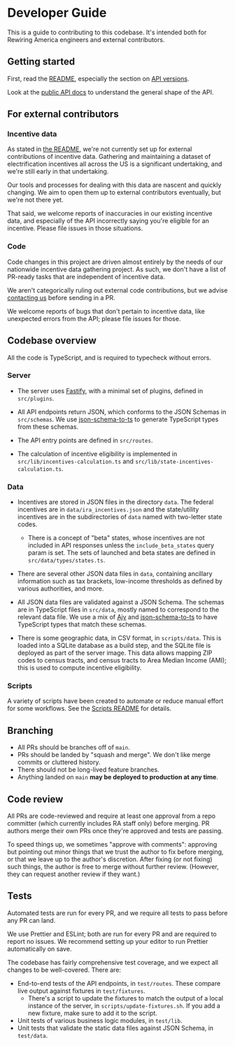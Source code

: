 # Developer Guide

This is a guide to contributing to this codebase. It's intended both for Rewiring America engineers and external contributors.

## Getting started

First, read the [README](README.md), especially the section on [API versions](README.md#api-versions).

Look at the [public API docs](https://api.rewiringamerica.org/docs) to understand the general shape of the API.

## For external contributors

### Incentive data

As stated in [the README](README.md#contributing), we're not currently set up for external contributions of incentive data. Gathering and maintaining a dataset of electrification incentives all across the US is a significant undertaking, and we're still early in that undertaking.

Our tools and processes for dealing with this data are nascent and quickly changing. We aim to open them up to external contributors eventually, but we're not there yet.

That said, we welcome reports of inaccuracies in our existing incentive data, and especially of the API incorrectly saying you're eligible for an incentive. Please file issues in those situations.

### Code

Code changes in this project are driven almost entirely by the needs of our nationwide incentive data gathering project. As such, we don't have a list of PR-ready tasks that are independent of incentive data.

We aren't categorically ruling out external code contributions, but we advise [contacting us](README.md#contact) before sending in a PR.

We welcome reports of bugs that don't pertain to incentive data, like unexpected errors from the API; please file issues for those.

## Codebase overview

All the code is TypeScript, and is required to typecheck without errors.

### Server

- The server uses [Fastify](https://fastify.io), with a minimal set of plugins, defined in `src/plugins`.

- All API endpoints return JSON, which conforms to the JSON Schemas in `src/schemas`. We use [json-schema-to-ts](https://github.com/ThomasAribart/json-schema-to-ts) to generate TypeScript types from these schemas.

- The API entry points are defined in `src/routes`.

- The calculation of incentive eligibility is implemented in `src/lib/incentives-calculation.ts` and `src/lib/state-incentives-calculation.ts`.

### Data

- Incentives are stored in JSON files in the directory `data`. The federal incentives are in `data/ira_incentives.json` and the state/utility incentives are in the subdirectories of `data` named with two-letter state codes.

  - There is a concept of "beta" states, whose incentives are not included in API responses unless the `include_beta_states` query param is set. The sets of launched and beta states are defined in `src/data/types/states.ts`.

- There are several other JSON data files in `data`, containing ancillary information such as tax brackets, low-income thresholds as defined by various authorities, and more.

- All JSON data files are validated against a JSON Schema. The schemas are in TypeScript files in `src/data`, mostly named to correspond to the relevant data file. We use a mix of [Ajv](https://github.com/ajv-validator/ajv) and [json-schema-to-ts](https://github.com/ThomasAribart/json-schema-to-ts) to have TypeScript types that match these schemas.

- There is some geographic data, in CSV format, in `scripts/data`. This is loaded into a SQLite database as a build step, and the SQLite file is deployed as part of the server image. This data allows mapping ZIP codes to census tracts, and census tracts to Area Median Income (AMI); this is used to compute incentive eligibility.

### Scripts

A variety of scripts have been created to automate or reduce manual effort for some workflows. See the [Scripts README](scripts/README.md) for details.

## Branching

- All PRs should be branches off of `main`.
- PRs should be landed by "squash and merge". We don't like merge commits or cluttered history.
- There should not be long-lived feature branches.
- Anything landed on `main` **may be deployed to production at any time**.

## Code review

All PRs are code-reviewed and require at least one approval from a repo committer (which currently includes RA staff only) before merging. PR authors merge their own PRs once they're approved and tests are passing.

To speed things up, we sometimes "approve with comments": approving but pointing out minor things that we trust the author to fix before merging, or that we leave up to the author's discretion. After fixing (or not fixing) such things, the author is free to merge without further review. (However, they can request another review if they want.)

## Tests

Automated tests are run for every PR, and we require all tests to pass before any PR can land.

We use Prettier and ESLint; both are run for every PR and are required to report no issues. We recommend setting up your editor to run Prettier automatically on save.

The codebase has fairly comprehensive test coverage, and we expect all changes to be well-covered. There are:

- End-to-end tests of the API endpoints, in `test/routes`. These compare live output against fixtures in `test/fixtures`.
  - There's a script to update the fixtures to match the output of a local instance of the server, in `scripts/update-fixtures.sh`. If you add a new fixture, make sure to add it to the script.
- Unit tests of various business logic modules, in `test/lib`.
- Unit tests that validate the static data files against JSON Schema, in `test/data`.
